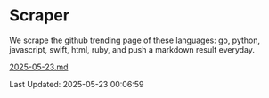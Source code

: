 # Scraper

We scrape the github trending page of these languages: go, python, javascript, swift, html, ruby, and push a markdown result everyday.

[2025-05-23.md](https://github.com/henson/Scraper/blob/master/2025-05-23.md)

Last Updated: 2025-05-23 00:06:59